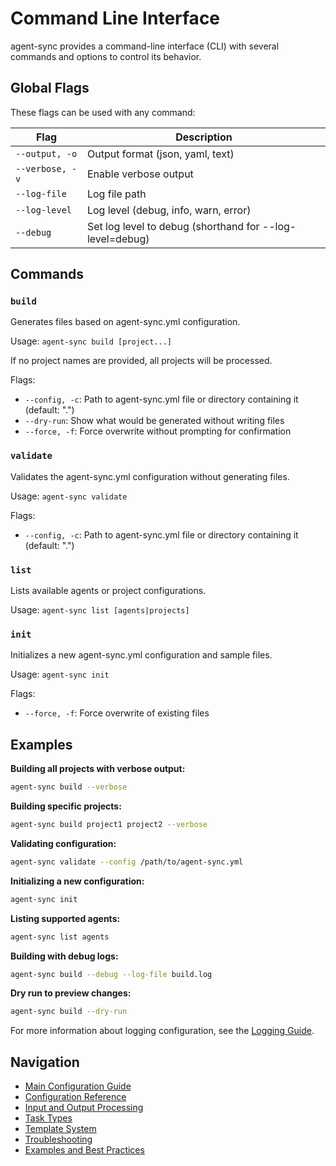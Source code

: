 # Command Line Interface

agent-sync provides a command-line interface (CLI) with several commands and options to control its behavior.

## Global Flags

These flags can be used with any command:

| Flag | Description |
|------|-------------|
| `--output, -o` | Output format (json, yaml, text) |
| `--verbose, -v` | Enable verbose output |
| `--log-file` | Log file path |
| `--log-level` | Log level (debug, info, warn, error) |
| `--debug` | Set log level to debug (shorthand for --log-level=debug) |

## Commands

### `build`

Generates files based on agent-sync.yml configuration.

Usage: `agent-sync build [project...]`

If no project names are provided, all projects will be processed.

Flags:
- `--config, -c`: Path to agent-sync.yml file or directory containing it (default: ".")
- `--dry-run`: Show what would be generated without writing files
- `--force, -f`: Force overwrite without prompting for confirmation

### `validate`

Validates the agent-sync.yml configuration without generating files.

Usage: `agent-sync validate`

Flags:
- `--config, -c`: Path to agent-sync.yml file or directory containing it (default: ".")

### `list`

Lists available agents or project configurations.

Usage: `agent-sync list [agents|projects]`

### `init`

Initializes a new agent-sync.yml configuration and sample files.

Usage: `agent-sync init`

Flags:
- `--force, -f`: Force overwrite of existing files

## Examples

**Building all projects with verbose output:**
```bash
agent-sync build --verbose
```

**Building specific projects:**
```bash
agent-sync build project1 project2 --verbose
```

**Validating configuration:**
```bash
agent-sync validate --config /path/to/agent-sync.yml
```

**Initializing a new configuration:**
```bash
agent-sync init
```

**Listing supported agents:**
```bash
agent-sync list agents
```

**Building with debug logs:**
```bash
agent-sync build --debug --log-file build.log
```

**Dry run to preview changes:**
```bash
agent-sync build --dry-run
```

For more information about logging configuration, see the [Logging Guide](logging.md).

## Navigation

- [Main Configuration Guide](config.md)
- [Configuration Reference](config-reference.md)
- [Input and Output Processing](input-output.md)
- [Task Types](task-types.md)
- [Template System](templates.md)
- [Troubleshooting](troubleshooting.md)
- [Examples and Best Practices](examples.md)